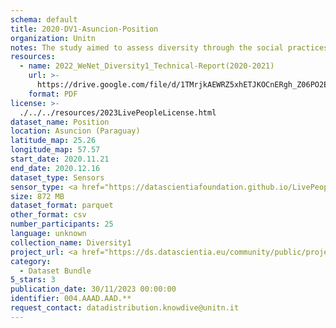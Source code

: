 ```yaml
---
schema: default
title: 2020-DV1-Asuncion-Position
organization: Unitn
notes: The study aimed to assess diversity through the social practices and daily behaviors of university students from eight different countries. The research was carried out in two phases. Initially, a large sample of students from Denmark, Italy, Mongolia, Paraguay, the United Kingdom, China, Mexico, and India, completed a survey on their social practices, as well as their socio-demographic, cultural, and psychological elements. In the second phase, a sub-sample of the respondents engaged in a four-week data collection by using an innovative smartphone application called iLog. This app collected data from thirty-four smartphone sensors around the clock, allowing for an in-depth investigation into the diversity and daily routines of university students across countries, both synchronically and diachronically.
resources:
  - name: 2022_WeNet_Diversity1_Technical-Report(2020-2021)
    url: >-
      https://drive.google.com/file/d/1TMrjkAEWRZ5xhETJKOCnERgh_Z06PO2E/view?usp=drive_link
    format: PDF
license: >-
  ./../../resources/2023LivePeopleLicense.html
dataset_name: Position
location: Asuncion (Paraguay)
latitude_map: 25.26
longitude_map: 57.57
start_date: 2020.11.21
end_date: 2020.12.16
dataset_type: Sensors
sensor_type: <a href="https://datascientiafoundation.github.io/LivePeople/datasets/2020-DV1-Asunci%C3%B3n-Proximity%20Event/">proximity</a>, <a href="https://datascientiafoundation.github.io/LivePeople/datasets/2020-DV1-Asunci%C3%B3n-Magnetic%20Field%20Event/">magnetic field</a>,<a href="https://datascientiafoundation.github.io/LivePeople/datasets/2020-DV1-Asunci%C3%B3n-Location%20Event%20Per%20Time%20POI/">location event per time POI</a>, <a href="https://datascientiafoundation.github.io/LivePeople/datasets/2020-DV1-Asunci%C3%B3n-Location%20Event%20Per%20Time%20RD/">location event per time RD</a>
size: 872 MB
dataset_format: parquet
other_format: csv
number_participants: 25
language: unknown
collection_name: Diversity1
project_url: <a href="https://ds.datascientia.eu/community/public/projects/6b8e2fb9-30d9-4fdb-9116-0cc7cc00ba3e">https://ds.datascientia.eu/community/public/projects/6b8e2fb9-30d9-4fdb-9116-0cc7cc00ba3e</a>
category:
  - Dataset Bundle
5_stars: 3
publication_date: 30/11/2023 00:00:00
identifier: 004.AAAD.AAD.**
request_contact: datadistribution.knowdive@unitn.it
---
```

